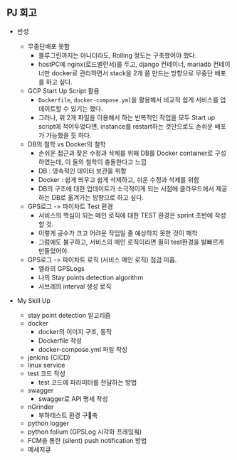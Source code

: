 ## PJ 회고

- 반성
  - 무중단배포 못함
    - 블루그린까지는 아니더라도, Rolling 정도는 구축했어야 했다.
    - hostPC에 nginx(로드밸런서)를 두고, django 컨테이너, mariadb 컨테이너만 docker로 관리하면서 stack을 2개 쯤 만드는 방향으로 무중단 배포를 하고 싶다.
  - GCP Start Up Script 활용
    - `Dockerfile`, `docker-compose.yml`을 활용해서 비교적 쉽게 서비스를 업데이트할 수 있기는 했다. 
    - 그러나, 위 2개 파일을 이용해서 하는 반복적인 작업을 모두 Start up script에 적어두었다면, instance를 restart하는 것만으로도 손쉬운 배포가 가능했을 듯 하다.
  - DB의 철학 vs Docker의 철학
    - 손쉬운 접근과 잦은 수정과 삭제를 위해 DB를 Docker container로 구성하였는데, 이 둘의 철학이 충돌한다고 느낌	
    - DB : 영속적인 데이터 보관을 위함
    - Docker : 쉽게 띄우고 쉽게 삭제하고, 쉬운 수정과 삭제를 위함
    - DB의 구조에 대한 업데이트가 소극적이게 되는 시점에 클라우드에서 제공하는 DB로 옮겨가는 방향으로 하고 싶다.
  - GPS로그 -> 파이차트 Test 환경
    - 서비스의 핵심이 되는 메인 로직에 대한 TEST 환경은 sprint 초반에 작성할 것.
    - 이렇게 공수가 크고 어려운 작업일 줄 예상하지 못한 것이 패착
    - 그럼에도 불구하고, 서비스의 메인 로직이라면 필히 test환경을 발빠르게 만들었어야.
  - GPS로그 -> 파이차트 로직 (서비스 메인 로직) 점검 미흡. 
    - 엘라의 GPSLogs
    - 나의 Stay points detection algorithm
    - 사브레의 interval 생성 로직
  
- My Skill Up
  - stay point detection 알고리즘
  - docker
    - docker의 이미지 구조, 동작
    - Dockerfile 작성
    - docker-compose.yml 파일 작성
  - jenkins (CICD)
  - linux service
  - test 코드 작성
    - test 코드에 파라미터를 전달하는 방법
  - swagger
    - swagger로 API 명세 작성
  - nGrinder
    - 부하테스트 환경 구축
  - python logger
  - python folium (GPSLog 시각화 프레임웤)
  - FCM을 통한 (silent) push notification 방법
  - 메세지큐

